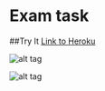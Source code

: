 # Exam task
##Try It
[Link to Heroku](https://rubyonrails-bookmark-geekhub.herokuapp.com)

![alt tag](http://res.cloudinary.com/okots/image/upload/v1492689706/Screenshot_from_2017-04-20_14-59-53_dorxtw.png)

![alt tag](http://res.cloudinary.com/okots/image/upload/v1492689825/Screenshot_from_2017-04-20_15-03-31_bejpuk.png)
